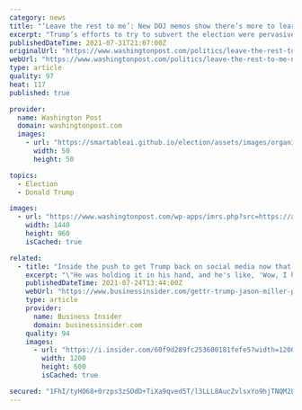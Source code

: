 ```yaml
---
category: news
title: "‘Leave the rest to me’: New DOJ memos show there’s more to learn about Trump and Jan. 6"
excerpt: "Trump’s efforts to try to subvert the election were pervasive, unrelenting and fuel for the attack on the Capitol. A full accounting still hasn’t been done."
publishedDateTime: 2021-07-31T21:07:00Z
originalUrl: "https://www.washingtonpost.com/politics/leave-the-rest-to-me-new-doj-memos-show-theres-more-to-learn-about-trump-and-jan-6/2021/07/31/086cad9c-f185-11eb-a452-4da5fe48582d_story.html"
webUrl: "https://www.washingtonpost.com/politics/leave-the-rest-to-me-new-doj-memos-show-theres-more-to-learn-about-trump-and-jan-6/2021/07/31/086cad9c-f185-11eb-a452-4da5fe48582d_story.html"
type: article
quality: 97
heat: 117
published: true

provider:
  name: Washington Post
  domain: washingtonpost.com
  images:
    - url: "https://smartableai.github.io/election/assets/images/organizations/washingtonpost.com-50x50.jpg"
      width: 50
      height: 50

topics:
  - Election
  - Donald Trump

images:
  - url: "https://www.washingtonpost.com/wp-apps/imrs.php?src=https://arc-anglerfish-washpost-prod-washpost.s3.amazonaws.com/public/NLUBOSCXTII6XLGFSLJIDGQ4ZM.jpg&w=1440"
    width: 1440
    height: 960
    isCached: true

related:
  - title: "Inside the push to get Trump back on social media now that his favorite sites have banned him"
    excerpt: "\"He was holding it in his hand, and he's like, 'Wow, I haven't done this in a while',\" the CEO of a new conservative social media platform told Insider after he showed Trump how to use its app."
    publishedDateTime: 2021-07-24T13:44:00Z
    webUrl: "https://www.businessinsider.com/gettr-trump-jason-miller-pitch-price-conservative-social-media-2021-7"
    type: article
    provider:
      name: Business Insider
      domain: businessinsider.com
    quality: 94
    images:
      - url: "https://i.insider.com/60f9d289fc253600181fefe5?width=1200&format=jpeg"
        width: 1200
        height: 600
        isCached: true

secured: "1FhI/tyHO68+0rzps3zSOdD+TiXa9qved5T/l3LLL8AucZvlsxYo9hjTNQM2LxaE6bhI7FTvQ981gEp7V2nBnzP7HzNBn+hIEGXtVIICbQbq98UFt4hlEFfyxr23UFkkgzeg8qZQjvtF9gBJ75meDizqUJ3rXkERF51f+lCabAI+IF3D/tDloR7Gw5DdWFsdoInOxNDxvy1z3gT4gkR0SJlMJfSJ4VBjXZ8tsFTwJlrIOJjl2T7rg9O76RxQ4y8E83F7yr2kwKD09oeVjeXDjpOkzBtldje6Xq6sZL9gdgZCyGGNIcY9glPx6jxEzOxFSDwR0/9xcz45DKOk+ZViDpNb+jXvXsIcNsqfgggmt2I=;RLxzX1p/HCxTYdiOJ+LvfQ=="
---
```


